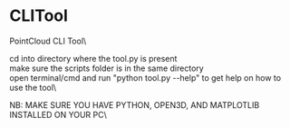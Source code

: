 # CLITool
PointCloud CLI Tool\

cd into directory where the tool.py is present\
make sure the scripts folder is in the same directory\
open terminal/cmd and run "python tool.py --help" to get help on how to use the tool\


NB: MAKE SURE YOU HAVE PYTHON, OPEN3D, AND MATPLOTLIB INSTALLED ON YOUR PC\
